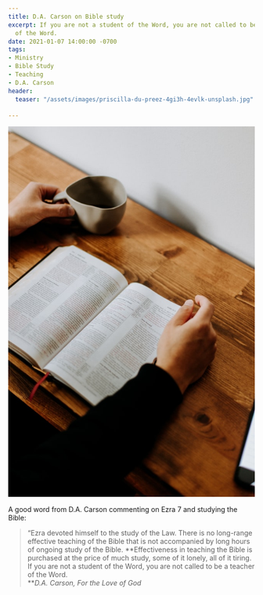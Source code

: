 ```yaml
---
title: D.A. Carson on Bible study
excerpt: If you are not a student of the Word, you are not called to be a teacher
  of the Word.
date: 2021-01-07 14:00:00 -0700
tags:
- Ministry
- Bible Study
- Teaching
- D.A. Carson
header:
  teaser: "/assets/images/priscilla-du-preez-4gi3h-4evlk-unsplash.jpg"

---
```

![](/assets/images/priscilla-du-preez-4gi3h-4evlk-unsplash.jpg)

A good word from D.A. Carson commenting on Ezra 7 and studying the Bible:

> “Ezra devoted himself to the study of the Law. There is no long-range effective teaching of the Bible that is not accompanied by long hours of ongoing study of the Bible. **Effectiveness in teaching the Bible is purchased at the price of much study, some of it lonely, all of it tiring. If you are not a student of the Word, you are not called to be a teacher of the Word.  
> **<cite>D.A. Carson, For the Love of God</cite>